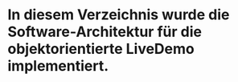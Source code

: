 # In diesem Verzeichnis wurde die Software-Architektur für die objektorientierte LiveDemo implementiert. 
